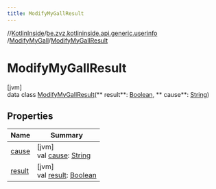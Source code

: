 ```yaml
---
title: ModifyMyGallResult
---
```

//[KotlinInside](../../../../index.html)/[be.zvz.kotlininside.api.generic.userinfo](../../index.html)
/[ModifyMyGall](../index.html)/[ModifyMyGallResult](index.html)

# ModifyMyGallResult

[jvm]\
data class [ModifyMyGallResult](index.html)(**
result**: [Boolean](https://kotlinlang.org/api/latest/jvm/stdlib/kotlin/-boolean/index.html), **
cause**: [String](https://kotlinlang.org/api/latest/jvm/stdlib/kotlin/-string/index.html))

## Properties

| Name | Summary |
|---|---|
| [cause](cause.html) | [jvm]<br>val [cause](cause.html): [String](https://kotlinlang.org/api/latest/jvm/stdlib/kotlin/-string/index.html) |
| [result](result.html) | [jvm]<br>val [result](result.html): [Boolean](https://kotlinlang.org/api/latest/jvm/stdlib/kotlin/-boolean/index.html) |

